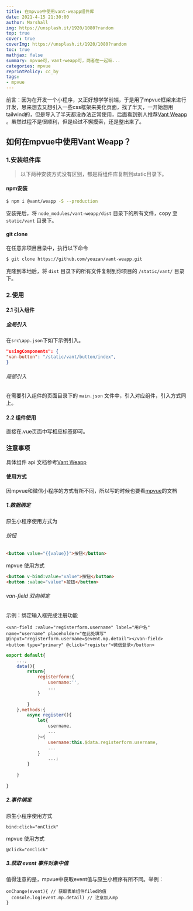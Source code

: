 ```yaml
---
title: 在mpvue中使用vant-weapp组件库
date: 2021-4-15 21:30:00
author: Marshall
img: https://unsplash.it/1920/1080?random
top: true
cover: true
coverImg: https://unsplash.it/1920/1080?random
toc: true
mathjax: false
summary: mpvue可，vant-weapp可，两者在一起嘛...
categories: mpvue
reprintPolicy: cc_by
tags:
- mpvue
---
```


前言：因为在开发一个小程序，又正好想学学前端，于是用了mpvue框架来进行开发，思来想去又想引入一些css框架来美化页面，找了半天，一开始想用tailwind的，但是导入了半天都没办法正常使用，后面看到别人推荐[Vant Weapp](https://vant-contrib.gitee.io/vant-weapp/#/home) 。虽然过程不是很顺利，但是经过不懈摸索，还是整出来了。

## 如何在mpvue中使用Vant Weapp？

### 1.安装组件库
> 以下两种安装方式没有区别，都是将组件库复制到static目录下。 

#### npm安装
``` bash
$ npm i @vant/weapp -S --production
```
安装完后，将 `node_modules/vant-weapp/dist` 目录下的所有文件，copy 至 `static/vant` 目录下。
#### git clone
在任意非项目目录中，执行以下命令
```bash
$ git clone https://github.com/youzan/vant-weapp.git
```
克隆到本地后，将 `dist` 目录下的所有文件复制到你项目的 `/static/vant/` 目录下。
### 2.使用
#### 2.1 引入组件
##### 全局引入
在`src\app.json`下如下示例引入。
```json
"usingComponents": {
"van-button": "/static/vant/button/index",
}
```
###### 局部引入
在需要引入组件的页面目录下的 `main.json` 文件中，引入对应组件，引入方式同上。

#### 2.2 组件使用
直接在.vue页面中写相应标签即可。

### 注意事项
具体组件 api 文档参考[Vant Weapp](https://vant-contrib.gitee.io/vant-weapp/#/home)
#### 使用方式
因mpvue和微信小程序的方式有所不同，所以写的时候也要看[mpvue](http://mpvue.com/)的文档
##### 1.数据绑定
原生小程序使用方式为
###### 按钮
```html
<button value="{{value}}">按钮</button>
```
mpvue 使用方式
```html
<button v-bind:value="value">按钮</button>
<button :value="value">按钮</button> 
```
###### van-field 双向绑定
示例：绑定输入框完成注册功能
```vue
<van-field :value="registerform.username" label="用户名" name="username" placeholder="在此处填写" @input="registerform.username=$event.mp.detail"></van-field>
<button type="primary" @click="register">微信登录</button>
```
```js
export default{
    ...,
    data(){
        return{
            registerform:{
                username:'',
                ...
            }
            
        }
    },methods:{
        async register(){
            let{
                username,
                ...
            }={
                username:this.$data.registerform.username,
                ...
            }
                ...;
        }
        
    }
        
}
```

##### 2.事件绑定
原生小程序使用方式
```vue
bind:click="onClick"
```
mpvue 使用方式
```vue
@click="onClick"
```

##### 3.获取 event 事件对象中值
值得注意的是，mpvue中获取event值与原生小程序有所不同。举例：
```vue
onChange(event){ // 获取表单组件filed的值
  console.log(event.mp.detail) // 注意加入mp
}
```

